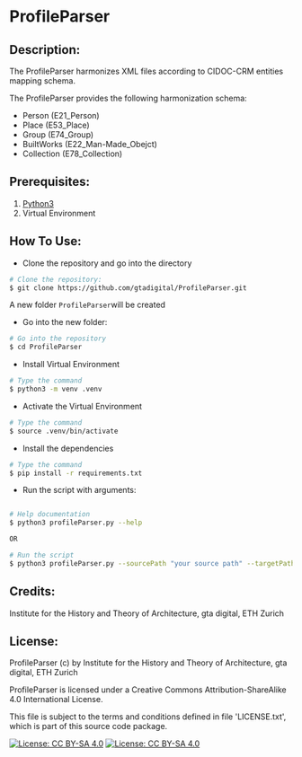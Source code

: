 # ProfileParser

## Description:

The ProfileParser harmonizes XML files according to CIDOC-CRM entities mapping schema. 

The ProfileParser provides the following harmonization schema:

* Person (E21_Person)
* Place (E53_Place)
* Group (E74_Group)
* BuiltWorks (E22_Man-Made_Obejct)
* Collection (E78_Collection)

## Prerequisites:

1. [Python3](https://www.python.org/download/releases/3.0/)
2. Virtual Environment

## How To Use:

* Clone the repository and go into the directory

```bash
# Clone the repository:
$ git clone https://github.com/gtadigital/ProfileParser.git
```
 A new folder ```ProfileParser```will be created

* Go into the new folder:

```bash
# Go into the repository
$ cd ProfileParser
```
* Install Virtual Environment

```bash
# Type the command 
$ python3 -m venv .venv
```
* Activate the Virtual Environment

```bash
# Type the command
$ source .venv/bin/activate
```

* Install the dependencies

```bash
# Type the command
$ pip install -r requirements.txt
```
   
* Run the script with arguments:

```bash

# Help documentation
$ python3 profileParser.py --help

OR

# Run the script
$ python3 profileParser.py --sourcePath "your source path" --targetPath "your target path" --xslt "xslt folder"
```


## Credits:

Institute for the History and Theory of Architecture, gta digital, ETH Zurich


## License:

ProfileParser (c) by Institute for the History and Theory of Architecture, gta digital, ETH Zurich

ProfileParser is licensed under a
Creative Commons Attribution-ShareAlike 4.0 International License.

This file is subject to the terms and conditions defined in file 'LICENSE.txt', which is part of this source code package.

[![License: CC BY-SA 4.0](https://licensebuttons.net/l/by-sa/4.0/80x15.png)](https://creativecommons.org/licenses/by-sa/4.0/) [![License: CC BY-SA 4.0](https://img.shields.io/badge/License-CC%20BY--SA%204.0-lightgrey.svg)](https://creativecommons.org/licenses/by-sa/4.0/)
